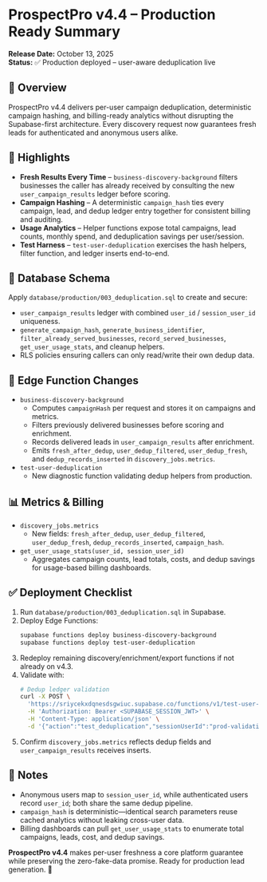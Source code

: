 # ProspectPro v4.4 – Production Ready Summary

**Release Date:** October 13, 2025  
**Status:** ✅ Production deployed – user-aware deduplication live

## 🎯 Overview

ProspectPro v4.4 delivers per-user campaign deduplication, deterministic campaign hashing, and billing-ready analytics without disrupting the Supabase-first architecture. Every discovery request now guarantees fresh leads for authenticated and anonymous users alike.

## 🚀 Highlights

- **Fresh Results Every Time** – `business-discovery-background` filters businesses the caller has already received by consulting the new `user_campaign_results` ledger before scoring.
- **Campaign Hashing** – A deterministic `campaign_hash` ties every campaign, lead, and dedup ledger entry together for consistent billing and auditing.
- **Usage Analytics** – Helper functions expose total campaigns, lead counts, monthly spend, and deduplication savings per user/session.
- **Test Harness** – `test-user-deduplication` exercises the hash helpers, filter function, and ledger inserts end-to-end.

## 🧱 Database Schema

Apply `database/production/003_deduplication.sql` to create and secure:

- `user_campaign_results` ledger with combined `user_id` / `session_user_id` uniqueness.
- `generate_campaign_hash`, `generate_business_identifier`, `filter_already_served_businesses`, `record_served_businesses`, `get_user_usage_stats`, and cleanup helpers.
- RLS policies ensuring callers can only read/write their own dedup data.

## 🔧 Edge Function Changes

- `business-discovery-background`
  - Computes `campaignHash` per request and stores it on campaigns and metrics.
  - Filters previously delivered businesses before scoring and enrichment.
  - Records delivered leads in `user_campaign_results` after enrichment.
  - Emits `fresh_after_dedup`, `user_dedup_filtered`, `user_dedup_fresh`, and `dedup_records_inserted` in `discovery_jobs.metrics`.
- `test-user-deduplication`
  - New diagnostic function validating dedup helpers from production.

## 📊 Metrics & Billing

- `discovery_jobs.metrics`
  - New fields: `fresh_after_dedup`, `user_dedup_filtered`, `user_dedup_fresh`, `dedup_records_inserted`, `campaign_hash`.
- `get_user_usage_stats(user_id, session_user_id)`
  - Aggregates campaign counts, lead totals, costs, and dedup savings for usage-based billing dashboards.

## ✅ Deployment Checklist

1. Run `database/production/003_deduplication.sql` in Supabase.
2. Deploy Edge Functions:
   ```bash
   supabase functions deploy business-discovery-background
   supabase functions deploy test-user-deduplication
   ```
3. Redeploy remaining discovery/enrichment/export functions if not already on v4.3.
4. Validate with:
   ```bash
   # Dedup ledger validation
   curl -X POST \
     'https://sriycekxdqnesdsgwiuc.supabase.co/functions/v1/test-user-deduplication' \
     -H 'Authorization: Bearer <SUPABASE_SESSION_JWT>' \
     -H 'Content-Type: application/json' \
     -d '{"action":"test_deduplication","sessionUserId":"prod-validation","businesses":[{"name":"Coffee Collective","address":"123 Brew St, Seattle, WA"}]}'
   ```
5. Confirm `discovery_jobs.metrics` reflects dedup fields and `user_campaign_results` receives inserts.

## 📝 Notes

- Anonymous users map to `session_user_id`, while authenticated users record `user_id`; both share the same dedup pipeline.
- `campaign_hash` is deterministic—identical search parameters reuse cached analytics without leaking cross-user data.
- Billing dashboards can pull `get_user_usage_stats` to enumerate total campaigns, leads, cost, and dedup savings.

**ProspectPro v4.4** makes per-user freshness a core platform guarantee while preserving the zero-fake-data promise. Ready for production lead generation. 🚀
